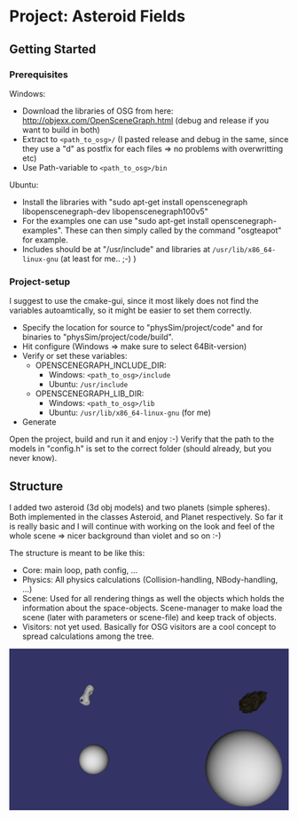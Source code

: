 ﻿# Project: Asteroid Fields


## Getting Started


### Prerequisites

Windows:
* Download the libraries of OSG from here: http://objexx.com/OpenSceneGraph.html (debug and release if you want to build in both)
* Extract to `<path_to_osg>/` (I pasted release and debug in the same, since they use a "d" as postfix for each files => no problems with overwritting etc)
* Use Path-variable to `<path_to_osg>/bin`

Ubuntu:
* Install the libraries with "sudo apt-get install openscenegraph
 libopenscenegraph-dev libopenscenegraph100v5"
* For the examples one can use "sudo apt-get install openscenegraph-examples". These can then simply called by the command "osgteapot" for example.
* Includes should be at "/usr/include" and libraries at `/usr/lib/x86_64-linux-gnu` (at least for me.. ;-) )

### Project-setup
I suggest to use the cmake-gui, since it most likely does not find the variables autoamtically, so it might be easier to set them correctly.

* Specify the location for source to "physSim/project/code" and for binaries to "physSim/project/code/build".
* Hit configure (Windows => make sure to select 64Bit-version)
* Verify or set these variables:
    * OPENSCENEGRAPH_INCLUDE_DIR:
        * Windows: `<path_to_osg>/include`
        * Ubuntu: `/usr/include`
    * OPENSCENEGRAPH_LIB_DIR:
        * Windows: `<path_to_osg>/lib`
        * Ubuntu: `/usr/lib/x86_64-linux-gnu` (for me)
* Generate

Open the project, build and run it and enjoy :-)
Verify that the path to the models in "config.h" is set to the correct folder (should already, but you never know).

## Structure 
I added two asteroid (3d obj models) and two planets (simple spheres). Both implemented in the classes Asteroid, and Planet respectively. So far it is really basic and I will continue with working on the look and feel of the whole scene => nicer background than violet and so on :-)

The structure is meant to be like this:
* Core: main loop, path config, ...
* Physics: All physics calculations (Collision-handling, NBody-handling, ...)
* Scene: Used for all rendering things as well the objects which holds the information about the space-objects. Scene-manager to make load the scene (later with parameters or scene-file) and keep track of objects.
* Visitors: not yet used. Basically for OSG visitors are a cool concept to spread calculations among the tree.


<img src="version_1.png">